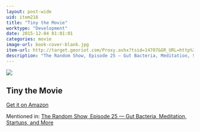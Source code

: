 ```yaml
---
layout: post-wide
uid: item216
title: "Tiny the Movie"
worktype: "Development"
date: 2015-12-04 01:01:01
categories: movie
image-url: book-cover-blank.jpg
item-url: http://target.georiot.com/Proxy.ashx?tsid=14707&GR_URL=http%3A%2F%2Fwww.amazon.com%2FTINY-Story-About-Living-Small%2Fdp%2FB00IT6QD7G%2F
description: "The Random Show, Episode 25 — Gut Bacteria, Meditation, Startups, and More"
---
```

<a href="http://target.georiot.com/Proxy.ashx?tsid=14707&GR_URL=http%3A%2F%2Fwww.amazon.com%2FTINY-Story-About-Living-Small%2Fdp%2FB00IT6QD7G%2F" target="blank"><img src="../../../../img/thumbs/book-cover-blank.jpg" class="prod-img"></a>
<h2>Tiny the Movie</h2>
<p><a href="http://target.georiot.com/Proxy.ashx?tsid=14707&GR_URL=http%3A%2F%2Fwww.amazon.com%2FTINY-Story-About-Living-Small%2Fdp%2FB00IT6QD7G%2F" target="blank">Get it on Amazon</a><p>
<p>Mentioned in: <a href="http://fourhourworkweek.com/2014/08/22/the-random-show-episode-25-gut-bacteria-meditation-startups-and-more/" target="blank">The Random Show, Episode 25 — Gut Bacteria, Meditation, Startups, and More</a></p>
